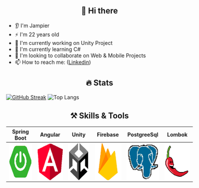 <p>
        <h2 align="center">👋 Hi there</h2>
</p>

- 👂 I'm Jampier
- ⚡ I'm 22 years old
- 🔭 I'm currently working on Unity Project
- 🌱 I'm currently learning C#
- 👯 I'm looking to collaborate on Web & Mobile Projects
- 📫 How to reach me: ([Linkedin](https://www.linkedin.com/in/jampier-ventura-hernandez/))

<p>
        <h2 align="center">🔥 Stats</h2>
</p>

[![GitHub Streak](https://github-readme-streak-stats.herokuapp.com/?user=JampiV&theme=synthwave&hide_border=true&border_radius=3.8&date_format=M%20j%5B%2C%20Y%5D&bg_color=00000000&count_private=true)](https://github.com/anuraghazra/github-readme-stats)
![Top Langs](https://github-readme-stats.vercel.app/api/top-langs/?username=JampiV&layout=compact&theme=synthwave&hide_border=true&border_radius=3.8&bg_color=00000000&count_private=true)

<p>
        <h2 align="center">⚒️ Skills & Tools</h2>
</p>

| <a target="_blank">Spring Boot</a> | <a target="_blank">Angular</a> | <a target="_blank">Unity</a> | <a target="_blank">Firebase</a> |<a target="_blank">PostgreeSql</a> | <a target="_blank">Lombok</a> |
| :---: | :---: | :---: | :---: | :---: | :---: |
<img align='center' src='https://github.com/JampiV/JampiV/blob/main/ico/px_springboot.png?raw=true' width="100px"  height='100px'> | <img align='center' width="100px" src='https://github.com/JampiV/JampiV/blob/main/ico/px_angular.png?raw=true' height='100px'>  | <img align='center' src='https://github.com/JampiV/JampiV/blob/main/ico/px_unity.png?raw=true' width="100px" height='100px'> | <img align='center' src='https://github.com/JampiV/JampiV/blob/main/ico/px_firebase.png?raw=true' width="100px" height='100px'> | <img align='center' src='https://github.com/JampiV/JampiV/blob/main/ico/px_postgreesql.png?raw=true' width="100px" height='100px'> | <img align='center' src='https://github.com/JampiV/JampiV/blob/main/ico/px_loombk.png?raw=true' width="100px" height='100px'> |
